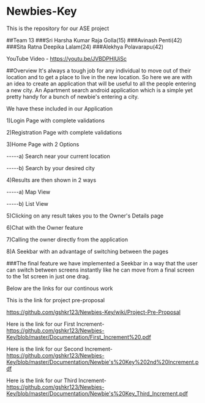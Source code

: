 # Newbies-Key
This is the repository for our ASE project

##Team 13
###Sri Harsha Kumar Raja Golla(15)
###Avinash Penti(42)
###Sita Ratna Deepika Lalam(24)
###Alekhya Polavarapu(42)

YouTube Video - https://youtu.be/JVBDPHIUiSc 

##Overview
It's always a tough job for any individual to move out of their location and to get a place to live in the new location. So here we are with an idea to create an application that will be useful to all the people entering a new city. An Apartment search android application which is a simple yet pretty handy for a bunch of newbie's entering a city.

We have these included in our Application

1)Login Page with complete validations

2)Registration Page with complete validations

3)Home Page with 2 Options
  
  -----a) Search near your current location
  
  -----b) Search by your desired city

4)Results are then shown in 2 ways
  
  -----a) Map View
  
  -----b) List View

5)Clicking on any result takes you to the Owner's Details page

6)Chat with the Owner feature

7)Calling the owner directly from the application

8)A Seekbar with an advantage of switching between the pages


###The final feature we have implemented a Seekbar in a way that the user can switch between screens instantly like he can move from a final screen to the 1st screen in just one drag.

Below are the links for our continous work

This is the link for project pre-proposal

https://github.com/gshkr123/Newbies-Key/wiki/Project-Pre-Proposal

Here is the link for our First Increment-
https://github.com/gshkr123/Newbies-Key/blob/master/Documentation/First_Increment%20.pdf

Here is the link for our Second Increment-
https://github.com/gshkr123/Newbies-Key/blob/master/Documentation/Newbie's%20Key%202nd%20Increment.pdf

Here is the link for our Third Increment-
https://github.com/gshkr123/Newbies-Key/blob/master/Documentation/Newbie's%20Key_Third_Increment.pdf
